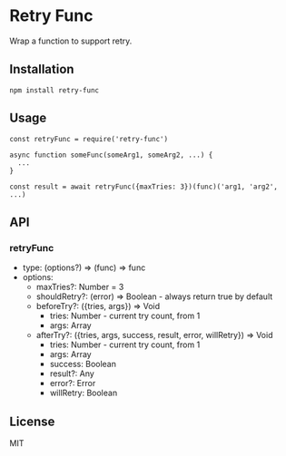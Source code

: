# Retry Func

Wrap a function to support retry.

## Installation

```
npm install retry-func
```

## Usage

```
const retryFunc = require('retry-func')

async function someFunc(someArg1, someArg2, ...) {
  ...
}

const result = await retryFunc({maxTries: 3})(func)('arg1, 'arg2', ...)
```

## API

### retryFunc

- type: (options?) => (func) => func
- options:
  - maxTries?: Number = 3
  - shouldRetry?: (error) => Boolean - always return true by default
  - beforeTry?: ({tries, args}) => Void
    - tries: Number - current try count, from 1
    - args: Array
  - afterTry?: ({tries, args, success, result, error, willRetry}) => Void
    - tries: Number -  current try count, from 1
    - args: Array
    - success: Boolean
    - result?: Any
    - error?: Error
    - willRetry: Boolean

## License

MIT